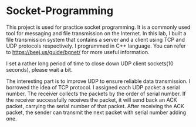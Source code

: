 # Socket-Programming
This project is used for practice socket programming. It is a commonly used tool for messaging and file transmission on the Internet. In this lab, I built a file transmission system that contains a server and a client using TCP and UDP protocols respectively. I programmed in C++ language. You can refer to https://beej.us/guide/bgnet/ for more useful information.

I set a rather long period of time to close down UDP client sockets(10 seconds), please wait a bit. 

The interesting part is to improve UDP to ensure reliable data transmission. I borrowed the idea of TCP protocol. I assigned each UDP packet a serial number. The receiver collects the packets by the order of serial number. If the receiver successfully receives the packet, it will send back an ACK packet, carrying the serial number of that packet. After receiving the ACK packet, the sender can transmit the next packet with serial number adding one.
